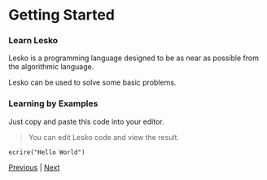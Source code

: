 # Getting Started

### Learn Lesko
Lesko is a programming language designed to be as near as possible from the algorithmic language.

Lesko can be used to solve some basic problems.
### Learning by Examples
Just copy and paste this code into your editor.
> You can edit Lesko code and view the result.
```
ecrire("Hello World")
```
[Previous](https://github.com/Mohamed-Akram-Hl/docs/blob/main/1.%20Installation%20and%20Setup/Installation%20and%20Setup) |
[Next]()

